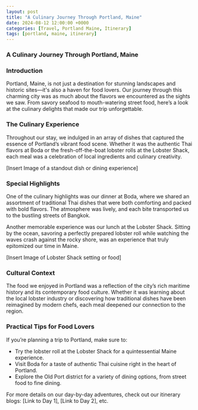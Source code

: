 ```yaml
---
layout: post
title: "A Culinary Journey Through Portland, Maine"
date: 2024-08-12 12:00:00 +0000
categories: [Travel, Portland Maine, Itinerary]
tags: [portland, maine, itinerary]
---
```


### **A Culinary Journey Through Portland, Maine**

### **Introduction**

Portland, Maine, is not just a destination for stunning landscapes and historic sites—it's also a haven for food lovers. Our journey through this charming city was as much about the flavors we encountered as the sights we saw. From savory seafood to mouth-watering street food, here’s a look at the culinary delights that made our trip unforgettable.

### **The Culinary Experience**

Throughout our stay, we indulged in an array of dishes that captured the essence of Portland’s vibrant food scene. Whether it was the authentic Thai flavors at Boda or the fresh-off-the-boat lobster rolls at the Lobster Shack, each meal was a celebration of local ingredients and culinary creativity.

[Insert Image of a standout dish or dining experience]

### **Special Highlights**

One of the culinary highlights was our dinner at Boda, where we shared an assortment of traditional Thai dishes that were both comforting and packed with bold flavors. The atmosphere was lively, and each bite transported us to the bustling streets of Bangkok.

Another memorable experience was our lunch at the Lobster Shack. Sitting by the ocean, savoring a perfectly prepared lobster roll while watching the waves crash against the rocky shore, was an experience that truly epitomized our time in Maine.

[Insert Image of Lobster Shack setting or food]

### **Cultural Context**

The food we enjoyed in Portland was a reflection of the city’s rich maritime history and its contemporary food culture. Whether it was learning about the local lobster industry or discovering how traditional dishes have been reimagined by modern chefs, each meal deepened our connection to the region.

### **Practical Tips for Food Lovers**

If you’re planning a trip to Portland, make sure to:

- Try the lobster roll at the Lobster Shack for a quintessential Maine experience.
- Visit Boda for a taste of authentic Thai cuisine right in the heart of Portland.
- Explore the Old Port district for a variety of dining options, from street food to fine dining.

For more details on our day-by-day adventures, check out our itinerary blogs: [Link to Day 1], [Link to Day 2], etc.
